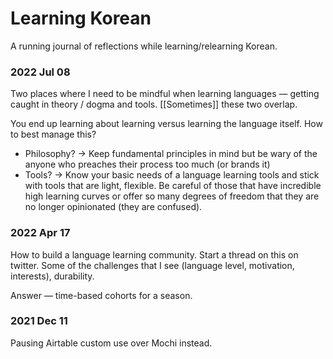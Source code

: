 # Learning Korean 

A running journal of reflections while learning/relearning Korean. 

### 2022 Jul 08

Two places where I need to be mindful when learning languages — getting caught in theory / dogma and tools. [[Sometimes]] these two overlap. 

You end up learning about learning versus learning the language itself. How to best manage this? 

- Philosophy? → Keep fundamental principles in mind but be wary of the anyone who preaches their process too much (or brands it)
- Tools?  → Know your basic needs of a language learning tools and stick with tools that are light, flexible. Be careful of those that have incredible high learning curves or offer so many degrees of freedom that they are no longer opinionated (they are confused). 

### 2022 Apr 17 

How to build a language learning community. Start a thread on this on twitter. Some of the challenges that I see (language level, motivation, interests), durability.

Answer — time-based cohorts for a season.


### 2021 Dec 11 

Pausing Airtable custom use over Mochi instead. 

